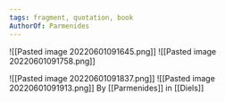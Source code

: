 ```yaml
---
tags: fragment, quotation, book
AuthorOf: Parmenides
---
```


![[Pasted image 20220601091645.png]]
![[Pasted image 20220601091758.png]]

![[Pasted image 20220601091837.png]]
![[Pasted image 20220601091913.png]]
By [[Parmenides]] in [[Diels]]

